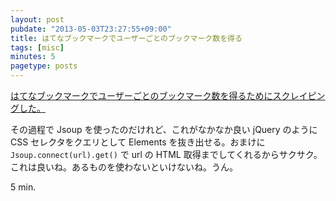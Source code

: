 ```yaml
---
layout: post
pubdate: "2013-05-03T23:27:55+09:00"
title: はてなブックマークでユーザーごとのブックマーク数を得る
tags: [misc]
minutes: 5
pagetype: posts
---
```

[はてなブックマークでユーザーごとのブックマーク数を得るためにスクレイピングした。](https://gist.github.com/bouzuya/5509002)

その過程で Jsoup を使ったのだけれど、これがなかなか良い jQuery のように CSS セレクタをクエリとして Elements を抜き出せる。おまけに `Jsoup.connect(url).get()` で url の HTML 取得までしてくれるからサクサク。これは良いね。あるものを使わないといけないね。うん。

5 min.
